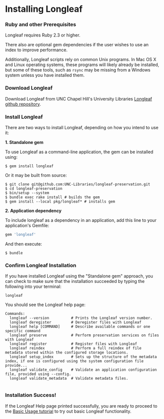 # Installing Longleaf

### Ruby and other Prerequisites
Longleaf requires Ruby 2.3 or higher.

There also are optional gem dependencies if the user wishes to use an index to improve performance.

Additionally, Longleaf scripts rely on common Unix programs. In Mac OS X and Linux operating systems, these programs will likely already be installed, but some of these tools, such as `rsync` may be missing from a Windows system unless you have installed them.

### Download Longleaf
Download Longleaf from UNC Chapel Hill's University Libraries [Longleaf github repository](https://github.com/UNC-Libraries/longleaf-preservation).

### Install Longleaf

There are two ways to install Longleaf, depending on how you intend to use it:

**1. Standalone gem**

To use Longleaf as a command-line application, the gem can be installed using:

    $ gem install longleaf

Or it may be built from source:

    $ git clone git@github.com:UNC-Libraries/longleaf-preservation.git
    $ cd longleaf-preservation
    $ bin/setup --system
    $ bundle exec rake install # builds the gem
    $ gem install --local pkg/longleaf* # installs gem

**2. Application dependency**

To include longleaf as a dependency in an application, add this line to your application's Gemfile:

```ruby
gem 'longleaf'
```

And then execute:

    $ bundle

### Confirm Longleaf Installation
If you have installed Longleaf using the "Standalone gem" approach, you can check to make sure that the installation succeeded by typing the following into your terminal:

```
longleaf
```

You should see the Longleaf help page:   
```
Commands:
  longleaf --version          # Prints the Longleaf version number.
  longleaf deregister         # Deregister files with Longleaf
  longleaf help [COMMAND]     # Describe available commands or one specific command
  longleaf preserve           # Perform preservation services on files with Longleaf
  longleaf register           # Register files with Longleaf
  longleaf reindex            # Perform a full reindex of file metadata stored within the configured storage locations.
  longleaf setup_index        # Sets up the structure of the metadata index, if one is configured using the system configuration file provide...
  longleaf validate_config    # Validate an application configuration file, provided using --config.
  longleaf validate_metadata  # Validate metadata files.


```
### Installation Success!   
If the Longleaf Help page printed successfully, you are ready to proceed to the [Basic Usage tutorial](quickstart.md) to try out basic Longleaf functionality.
